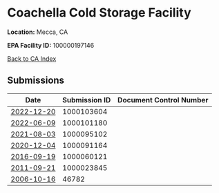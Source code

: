 # Coachella Cold Storage Facility

**Location:** Mecca, CA

**EPA Facility ID:** 100000197146

[Back to CA Index](../../index.md)

## Submissions

| Date | Submission ID | Document Control Number |
|------|--------------|-------------------------|
| [2022-12-20](submissions/1000103604.md) | 1000103604 |  |
| [2022-06-09](submissions/1000101180.md) | 1000101180 |  |
| [2021-08-03](submissions/1000095102.md) | 1000095102 |  |
| [2020-12-04](submissions/1000091164.md) | 1000091164 |  |
| [2016-09-19](submissions/1000060121.md) | 1000060121 |  |
| [2011-09-21](submissions/1000023845.md) | 1000023845 |  |
| [2006-10-16](submissions/46782.md) | 46782 |  |

